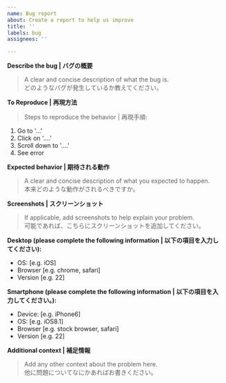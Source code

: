 ```yaml
---
name: Bug report
about: Create a report to help us improve
title: ''
labels: bug
assignees: ''

---
```


**Describe the bug | バグの概要**  
> A clear and concise description of what the bug is.  
> どのようなバグが発生しているか教えてください。
  

**To Reproduce | 再現方法**  
> Steps to reproduce the behavior | 再現手順:    
1. Go to '...'
2. Click on '....'
3. Scroll down to '....'
4. See error

**Expected behavior | 期待される動作**  
> A clear and concise description of what you expected to happen.  
> 本来どのような動作がされるべきですか。

**Screenshots | スクリーンショット**  
>If applicable, add screenshots to help explain your problem.  
>可能であれば、こちらにスクリーンショットを追加してください。
  
**Desktop (please complete the following information | 以下の項目を入力してください):**  
 - OS: [e.g. iOS]
 - Browser [e.g. chrome, safari]
 - Version [e.g. 22]

**Smartphone (please complete the following information | 以下の項目を入力してください。):**  
 - Device: [e.g. iPhone6]
 - OS: [e.g. iOS8.1]
 - Browser [e.g. stock browser, safari]
 - Version [e.g. 22]

**Additional context | 補足情報**  
> Add any other context about the problem here.  
> 他に問題についてなにかあればお書きください。  
  
  
